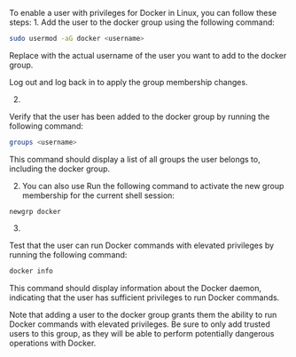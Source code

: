 To enable a user with privileges for Docker in Linux, you can follow these steps:
1.
Add the user to the docker group using the following command:
~~~bash
sudo usermod -aG docker <username>
~~~

Replace <username> with the actual username of the user you want to add to the docker group.

Log out and log back in to apply the group membership changes.

2.
Verify that the user has been added to the docker group by running the following command:

~~~bash
groups <username>
~~~
This command should display a list of all groups the user belongs to, including the docker group.

2. You can also use
Run the following command to activate the new group membership for the current shell session:
~~~
newgrp docker
~~~

3.

Test that the user can run Docker commands with elevated privileges by running the following command:
~~~bash
docker info
~~~
This command should display information about the Docker daemon, indicating that the user has sufficient privileges to run Docker commands.

Note that adding a user to the docker group grants them the ability to run Docker commands with elevated privileges. Be sure to only add trusted users to this group, as they will be able to perform potentially dangerous operations with Docker.

